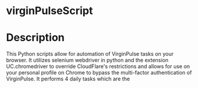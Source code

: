 # virginPulseScript

# Description
This Python scripts allow for automation of VirginPulse tasks on your browser. It utilizes selenium webdriver in python and the extension UC.chromedriver to override CloudFlare's restrictions and allows for use on your personal profile on Chrome to bypass the multi-factor authentication of VirginPulse.
It performs 4 daily tasks which are the 

